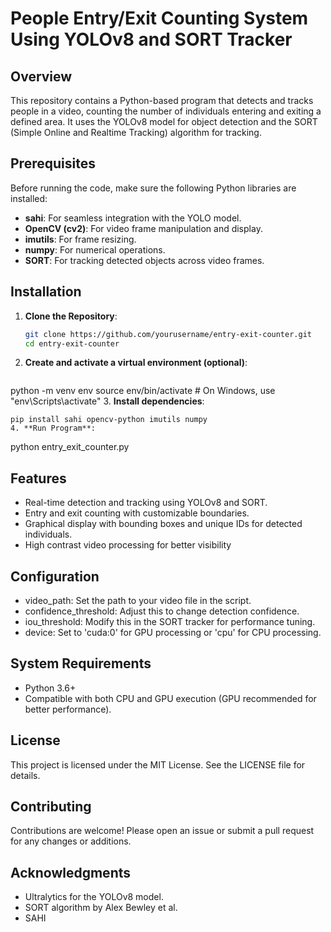 # People Entry/Exit Counting System Using YOLOv8 and SORT Tracker

## Overview
This repository contains a Python-based program that detects and tracks people in a video, counting the number of individuals entering and exiting a defined area. It uses the YOLOv8 model for object detection and the SORT (Simple Online and Realtime Tracking) algorithm for tracking.

## Prerequisites
Before running the code, make sure the following Python libraries are installed:

- **sahi**: For seamless integration with the YOLO model.
- **OpenCV (cv2)**: For video frame manipulation and display.
- **imutils**: For frame resizing.
- **numpy**: For numerical operations.
- **SORT**: For tracking detected objects across video frames.

## Installation

1. **Clone the Repository**:
   ```bash
   git clone https://github.com/yourusername/entry-exit-counter.git
   cd entry-exit-counter
2. **Create and activate a virtual environment (optional)**:
   ```bash
  python -m venv env
  source env/bin/activate  # On Windows, use "env\Scripts\activate"
3. **Install dependencies**:
  ```
  pip install sahi opencv-python imutils numpy
4. **Run Program**:
  ```
  python entry_exit_counter.py

## Features
- Real-time detection and tracking using YOLOv8 and SORT.
- Entry and exit counting with customizable boundaries.
- Graphical display with bounding boxes and unique IDs for detected individuals.
- High contrast video processing for better visibility

## Configuration
- video_path: Set the path to your video file in the script.
- confidence_threshold: Adjust this to change detection confidence.
- iou_threshold: Modify this in the SORT tracker for performance tuning.
- device: Set to 'cuda:0' for GPU processing or 'cpu' for CPU processing.

## System Requirements
- Python 3.6+
- Compatible with both CPU and GPU execution (GPU recommended for better performance).

## License
This project is licensed under the MIT License. See the LICENSE file for details.

## Contributing
Contributions are welcome! Please open an issue or submit a pull request for any changes or additions.

## Acknowledgments
- Ultralytics for the YOLOv8 model.
- SORT algorithm by Alex Bewley et al.
- SAHI
